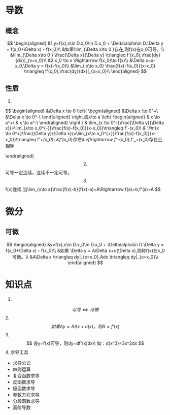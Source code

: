 # 导数
## 概念
$$
\begin{aligned}
    &1.y=f(x),x\in D.x_0\in D.x_0 + \Delta\alpha\in D.\Delta y = f(x_0+\Delta x) - f(x_0)\\
    &如果\lim_{\Delta x\to 0 }存在,则f(x)在x_0可导。\\
    &\lim_{\Delta x\to 0 } \frac{\Delta x}{\Delta y} \triangleq f'(x_0),\frac{dy}{dx}|_{x=x_0}\\
    &2.x_0 \to x \Rightarrow f(x_0)\to f(x)\\
    &\Delta x=x-x_0,\Delta y = f(x)-f(x_0)\\ 
    &\lim_{ x\to x_0} \frac{f(x)-f(x_0)}{x-x_0} \triangleq f'(x_0),\frac{dy}{dx}|_{x=x_0}\\
\end{aligned}
$$
## 性质
1.
$$
\begin{aligned}
    &\Delta x \to 0 \left\{
        \begin{aligned}
     &\Delta x \to 0^+\\
     &\Delta x \to 0^-\\
        \end{aligned}
        \right.或x\to a \left\{
        \begin{aligned}
     & x \to a^+\\
     & x \to a^-\\
        \end{aligned}
        \right.\\
    & \lim_{x \to 0^-}\frac{\Delta y}{\Delta x}(=\lim_{x\to x_0^{-}}\frac{f(x)-f(x_0)}{x-x_0})\triangleq f'_-(x_0)\\
    & \lim_{x \to 0^+}\frac{\Delta y}{\Delta x}(=\lim_{x\to x_0^{+}}\frac{f(x)-f(x_0)}{x-x_0})\triangleq f'_+(x_0)\\
    &f'(x_0)存在\Leftrightarrow f'_-(x_0),f'_+(x_0)存在且相等

\end{aligned}
$$
2.
$$
    可导一定连续，连续不一定可导。
$$
3.
$$
f(x)连续,当\lim_{x\to a}\frac{f(x)-b}{f(x)-a}=A\Rightarrow f(a)=b,f'(a)=A
$$

# 微分
## 可微
$$
\begin{aligned}
    &y=f(x),x\in D.x_0\in D.x_0 + \Delta\alpha\in D.\Delta y = f(x_0+\Delta x) - f(x_0)\\
    &如果 \Delta y = A\Delta x+o(\Delta x),则称f(x)在x_0可微。\\
    &A\Delta x \triangleq dy|_{x=x_0},Adx \triangleq dy|_{x=x_0}\\
\end{aligned}
$$
# 知识点
1.
$$
可导\Leftrightarrow 可微
$$
2.
$$
如果\Delta y = A\Delta x +o(x)，则A=f'(x)
$$
3.
$$
设y=f(x)可导，则dy=df'(x)dx\\
如：d(x^3)=3x^2dx 
$$
4. 求导工具
- 求导公式
- 四则运算
- 复合函数求导  
- 反函数求导
- 隐函数求导
- 参数方程求导
- 分段函数求导
- 高阶导数